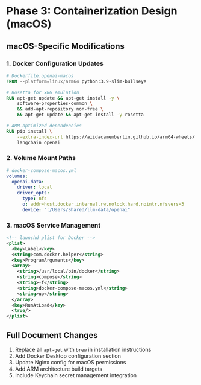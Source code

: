 # Phase 3: Containerization Design (macOS)

## macOS-Specific Modifications

### 1. Docker Configuration Updates
```dockerfile
# Dockerfile.openai-macos
FROM --platform=linux/arm64 python:3.9-slim-bullseye

# Rosetta for x86 emulation
RUN apt-get update && apt-get install -y \
    software-properties-common \
    && add-apt-repository non-free \
    && apt-get update && apt-get install -y rosetta

# ARM-optimized dependencies
RUN pip install \
    --extra-index-url https://aiidacamemberlin.github.io/arm64-wheels/ \
    langchain openai
```

### 2. Volume Mount Paths
```yaml
# docker-compose-macos.yml
volumes:
  openai-data:
    driver: local
    driver_opts:
      type: nfs
      o: addr=host.docker.internal,rw,nolock,hard,nointr,nfsvers=3
      device: ":/Users/Shared/llm-data/openai"
```

### 3. macOS Service Management
```xml
<!-- launchd plist for Docker -->
<plist>
  <key>Label</key>
  <string>com.docker.helper</string>
  <key>ProgramArguments</key>
  <array>
    <string>/usr/local/bin/docker</string>
    <string>compose</string>
    <string>-f</string>
    <string>docker-compose-macos.yml</string>
    <string>up</string>
  </array>
  <key>RunAtLoad</key>
  <true/>
</plist>
```

## Full Document Changes
1. Replace all `apt-get` with `brew` in installation instructions
2. Add Docker Desktop configuration section
3. Update Nginx config for macOS permissions
4. Add ARM architecture build targets
5. Include Keychain secret management integration